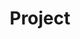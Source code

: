 ---
layout: list
title: Project
slug: project
menu: true
submenu: true
order: 4
description: >
  진행 프로젝트에 대해 작성하는 공간
---